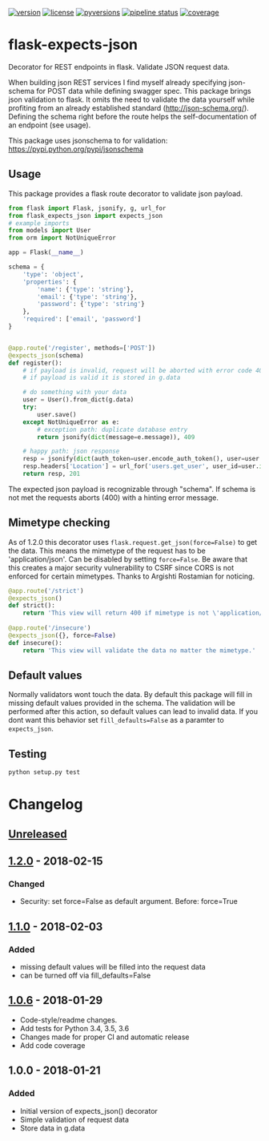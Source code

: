 [![version](https://img.shields.io/pypi/v/flask-expects-json.svg)](https://pypi.python.org/pypi/flask-expects-json)
[![license](https://img.shields.io/pypi/l/flask-expects-json.svg)](https://pypi.python.org/pypi/flask-expects-json)
[![pyversions](https://img.shields.io/pypi/pyversions/flask-expects-json.svg)](https://pypi.python.org/pypi/flask-expects-json)
[![pipeline status](https://travis-ci.org/Fischerfredl/flask-expects-json.svg?branch=master)](https://travis-ci.org/Fischerfredl/flask-expects-json)
[![coverage](https://img.shields.io/codecov/c/github/fischerfredl/flask-expects-json.svg)](https://codecov.io/gh/Fischerfredl/flask-expects-json)

# flask-expects-json

Decorator for REST endpoints in flask. Validate JSON request data.

When building json REST services I find myself already specifying json-schema for POST data while defining swagger spec. This package brings json validation to flask. It omits the need to validate the data yourself while profiting from an already established standard (http://json-schema.org/). Defining the schema right before the route helps the self-documentation of an endpoint (see usage).


This package uses jsonschema to for validation: https://pypi.python.org/pypi/jsonschema

## Usage

This package provides a flask route decorator to validate json payload.

```python
from flask import Flask, jsonify, g, url_for
from flask_expects_json import expects_json
# example imports
from models import User
from orm import NotUniqueError

app = Flask(__name__)

schema = {
    'type': 'object',
    'properties': {
        'name': {'type': 'string'},
        'email': {'type': 'string'},
        'password': {'type': 'string'}
    },
    'required': ['email', 'password']
}


@app.route('/register', methods=['POST'])
@expects_json(schema)
def register():
    # if payload is invalid, request will be aborted with error code 400
    # if payload is valid it is stored in g.data

    # do something with your data
    user = User().from_dict(g.data)
    try:
        user.save()
    except NotUniqueError as e:
        # exception path: duplicate database entry
        return jsonify(dict(message=e.message)), 409

    # happy path: json response
    resp = jsonify(dict(auth_token=user.encode_auth_token(), user=user.to_dict()})
    resp.headers['Location'] = url_for('users.get_user', user_id=user.id)
    return resp, 201
```

The expected json payload is recognizable through "schema". If schema is not met the requests aborts (400) with a hinting error message.


## Mimetype checking

As of 1.2.0 this decorator uses `flask.request.get_json(force=False)` to get the data. This means the mimetype of the request has to be 'application/json'. Can be disabled by setting `force=False`. Be aware that this creates a major security vulnerability to CSRF since CORS is not enforced for certain mimetypes. Thanks to Argishti Rostamian for noticing.

```python
@app.route('/strict')
@expects_json()
def strict():
    return 'This view will return 400 if mimetype is not \'application/json\' 
    
@app.route('/insecure')
@expects_json({}, force=False)
def insecure():
    return 'This view will validate the data no matter the mimetype.'
```

## Default values

Normally validators wont touch the data. By default this package will fill in missing default values provided in the schema. The validation will be performed after this action, so default values can lead to invalid data. If you dont want this behavior set ```fill_defaults=False``` as a paramter to ```expects_json```.

## Testing

```python
python setup.py test
```

# Changelog

## [Unreleased]

## [1.2.0] - 2018-02-15
### Changed
- Security: set force=False as default argument. Before: force=True

## [1.1.0] - 2018-02-03
### Added
- missing default values will be filled into the request data
- can be turned off via fill_defaults=False

## [1.0.6] - 2018-01-29
- Code-style/readme changes. 
- Add tests for Python 3.4, 3.5, 3.6
- Changes made for proper CI and automatic release
- Add code coverage

## 1.0.0 - 2018-01-21
### Added
- Initial version of expects_json() decorator
- Simple validation of request data
- Store data in g.data

[Unreleased]: https://github.com/fischerfredl/flask-expects-json/compare/1.2.0...HEAD
[1.2.0]: https://github.com/fischerfredl/flask-expects-json/compare/1.1.0...1.2.0
[1.1.0]: https://github.com/fischerfredl/flask-expects-json/compare/1.0.6...1.1.0
[1.0.6]: https://github.com/fischerfredl/flask-expects-json/compare/1.0.0...1.0.6
